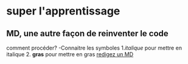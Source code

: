 # super l'apprentissage
## MD, une autre façon de reinventer le code
comment procéder?
-Connaitre les symboles
1.*italique* pour mettre en italique
2. **gras** pour mettre en gras
[redigez un MD](https://openclassrooms.com)
